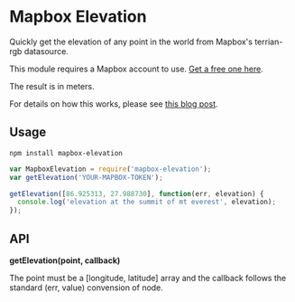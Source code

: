 # Mapbox Elevation

Quickly get the elevation of any point in the world from Mapbox's terrian-rgb datasource.

This module requires a Mapbox account to use. [Get a free one here](https://www.mapbox.com/signup/).

The result is in meters.

For details on how this works, please see [this blog post](https://www.mapbox.com/blog/terrain-rgb/).

## Usage

`npm install mapbox-elevation`

```js
var MapboxElevation = require('mapbox-elevation');
var getElevation('YOUR-MAPBOX-TOKEN');

getElevation([86.925313, 27.988730], function(err, elevation) {
  console.log('elevation at the summit of mt everest', elevation);
});
```

## API

**getElevation(point, callback)**

The point must be a [longitude, latitude] array and the callback follows the standard (err, value) convension of node.
